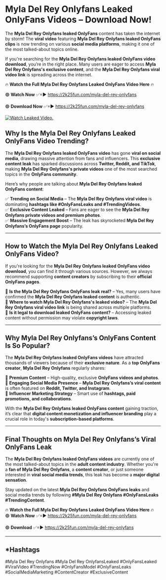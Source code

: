 # Myla Del Rey Onlyfans Leaked OnlyFans Videos – Download Now!

The **Myla Del Rey Onlyfans leaked OnlyFans** content has taken the internet by storm! The **viral video** featuring **Myla Del Rey Onlyfans leaked OnlyFans clips** is now trending on various **social media platforms**, making it one of the most talked-about topics online.  

If you're searching for the **Myla Del Rey Onlyfans leaked OnlyFans video download**, you’re in the right place. Many users are eager to access **Myla Del Rey Onlyfans's exclusive content**, and the **Myla Del Rey Onlyfans viral video link** is spreading across the internet.  

🔥 **Watch the Full Myla Del Rey Onlyfans Leaked OnlyFans Video Here** 🔥  

🟢 **Watch Now** ✅=► https://2k25fun.com/myla-del-rey-onlyfans

🟢 **Download Now** ✅=► https://2k25fun.com/myla-del-rey-onlyfans

[![Watch Leaked Video.](https://miro.medium.com/v2/resize:fit:828/format:webp/1*cilzJN44JGOrTw9NJCrNHA.gif "Watch Leaked Video")](https://2k25fun.com/myla-del-rey-onlyfans)

## **Why Is the Myla Del Rey Onlyfans Leaked OnlyFans Video Trending?**  

The **Myla Del Rey Onlyfans leaked OnlyFans video** has gone **viral on social media**, drawing massive attention from fans and influencers. This **exclusive content leak** has sparked discussions across **Twitter, Reddit, and TikTok**, making **Myla Del Rey Onlyfans's private videos** one of the most searched topics in the **OnlyFans community**.  

Here’s why people are talking about **Myla Del Rey Onlyfans leaked OnlyFans content**:  

✅ **Trending on Social Media** – The **Myla Del Rey Onlyfans viral video** is dominating **hashtags like #OnlyFansLeaks and #TrendingVideos**.  
✅ **Exclusive Content Leaked** – Fans are eager to see the **Myla Del Rey Onlyfans private videos and premium photos**.  
✅ **Massive Engagement Boost** – The leak has skyrocketed **Myla Del Rey Onlyfans’s OnlyFans page** popularity.  

---

## **How to Watch the Myla Del Rey Onlyfans Leaked OnlyFans Video?**  

If you're looking for the **Myla Del Rey Onlyfans leaked OnlyFans video download**, you can find it through various sources. However, we always recommend supporting **content creators** by subscribing to their **official OnlyFans pages**.  

🔹 **Is the Myla Del Rey Onlyfans OnlyFans leak real?** – Yes, many users have confirmed the **Myla Del Rey Onlyfans leaked content** is authentic.  
🔹 **Where to watch Myla Del Rey Onlyfans's leaked video?** – The **Myla Del Rey Onlyfans viral video link** is being shared across multiple platforms.  
🔹 **Is it legal to download leaked OnlyFans content?** – Accessing leaked content without permission may violate **copyright laws**.  

---

## **Why Myla Del Rey Onlyfans’s OnlyFans Content Is So Popular?**  

The **Myla Del Rey Onlyfans leaked OnlyFans videos** have attracted thousands of viewers because of their **exclusive nature**. As a **top OnlyFans creator**, **Myla Del Rey Onlyfans** regularly shares:  

📌 **Premium Content** – High-quality, exclusive **OnlyFans videos and photos**.  
📌 **Engaging Social Media Presence** – **Myla Del Rey Onlyfans’s viral content** is often featured on **Reddit, Twitter, and Instagram**.  
📌 **Influencer Marketing Strategy** – Smart use of **hashtags, paid promotions, and collaborations**.  

With the **Myla Del Rey Onlyfans leaked OnlyFans content** gaining traction, it’s clear that **digital content monetization and influencer branding** play a crucial role in today's **subscription-based platforms**.  

---

## **Final Thoughts on Myla Del Rey Onlyfans’s Viral OnlyFans Leak**  

The **Myla Del Rey Onlyfans leaked OnlyFans videos** are currently one of the most talked-about topics in the **adult content industry**. Whether you're a **fan of Myla Del Rey Onlyfans**, a **content creator**, or just someone interested in **viral social media trends**, this leak has become a **major digital sensation**.  

Stay updated on the latest **Myla Del Rey Onlyfans OnlyFans leaks** and social media trends by following **#Myla Del Rey Onlyfans #OnlyFansLeaks #TrendingContent**.  

🔥 **Watch the Full Myla Del Rey Onlyfans Leaked OnlyFans Video Here** 🔥  
🟢 **Watch Now** ✅=► https://2k25fun.com/myla-del-rey-onlyfans

🟢 **Download** ✅=► https://2k25fun.com/myla-del-rey-onlyfans

---

## *Hashtags
#Myla Del Rey Onlyfans #Myla Del Rey OnlyfansLeaked #OnlyFansLeaked #ViralVideo #TrendingNow #OnlyFansModel #OnlyFansLeaks #SocialMediaMarketing #ContentCreator #ExclusiveContent  